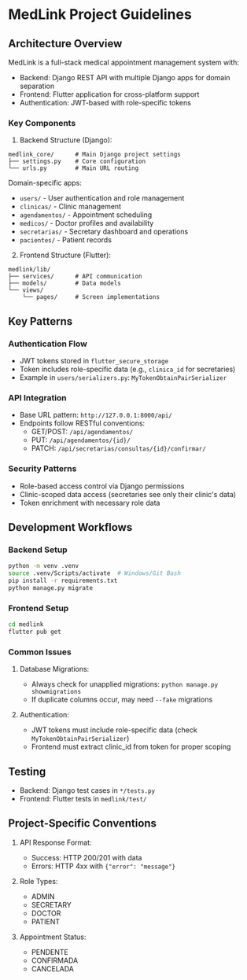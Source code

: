 # MedLink Project Guidelines

## Architecture Overview

MedLink is a full-stack medical appointment management system with:
- Backend: Django REST API with multiple Django apps for domain separation
- Frontend: Flutter application for cross-platform support
- Authentication: JWT-based with role-specific tokens

### Key Components

1. Backend Structure (Django):
```
medlink_core/      # Main Django project settings
├── settings.py    # Core configuration
└── urls.py        # Main URL routing
```

Domain-specific apps:
- `users/` - User authentication and role management
- `clinicas/` - Clinic management
- `agendamentos/` - Appointment scheduling
- `medicos/` - Doctor profiles and availability
- `secretarias/` - Secretary dashboard and operations
- `pacientes/` - Patient records

2. Frontend Structure (Flutter):
```
medlink/lib/
├── services/      # API communication
├── models/        # Data models
└── views/
    └── pages/     # Screen implementations
```

## Key Patterns

### Authentication Flow
- JWT tokens stored in `flutter_secure_storage`
- Token includes role-specific data (e.g., `clinica_id` for secretaries)
- Example in `users/serializers.py`: `MyTokenObtainPairSerializer`

### API Integration
- Base URL pattern: `http://127.0.0.1:8000/api/`
- Endpoints follow RESTful conventions:
  - GET/POST: `/api/agendamentos/`
  - PUT: `/api/agendamentos/{id}/`
  - PATCH: `/api/secretarias/consultas/{id}/confirmar/`

### Security Patterns
- Role-based access control via Django permissions
- Clinic-scoped data access (secretaries see only their clinic's data)
- Token enrichment with necessary role data

## Development Workflows

### Backend Setup
```bash
python -m venv .venv
source .venv/Scripts/activate  # Windows/Git Bash
pip install -r requirements.txt
python manage.py migrate
```

### Frontend Setup
```bash
cd medlink
flutter pub get
```

### Common Issues
1. Database Migrations:
   - Always check for unapplied migrations: `python manage.py showmigrations`
   - If duplicate columns occur, may need `--fake` migrations

2. Authentication:
   - JWT tokens must include role-specific data (check `MyTokenObtainPairSerializer`)
   - Frontend must extract clinic_id from token for proper scoping

## Testing

- Backend: Django test cases in `*/tests.py`
- Frontend: Flutter tests in `medlink/test/`

## Project-Specific Conventions

1. API Response Format:
   - Success: HTTP 200/201 with data
   - Errors: HTTP 4xx with `{"error": "message"}`

2. Role Types:
   - ADMIN
   - SECRETARY
   - DOCTOR
   - PATIENT

3. Appointment Status:
   - PENDENTE
   - CONFIRMADA
   - CANCELADA